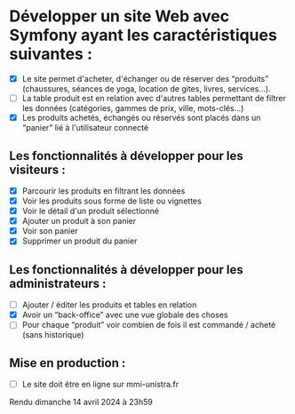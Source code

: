 # Développer un site Web avec Symfony ayant les caractéristiques suivantes :
- [x] Le site permet d'acheter, d'échanger ou de réserver des “produits” (chaussures, séances de yoga, location de gites, livres, services…).  
- [ ] La table produit est en relation avec d'autres tables permettant de filtrer les données (catégories, gammes de prix, ville, mots-clés…)
- [x] Les produits achetés, échangés ou réservés sont placés dans un “panier” lié à l'utilisateur connecté

## Les fonctionnalités à développer pour les visiteurs :

- [x] Parcourir les produits en filtrant les données
- [x] Voir les produits sous forme de liste ou vignettes
- [x] Voir le détail d'un produit sélectionné
- [x] Ajouter un produit à son panier
- [x] Voir son panier
- [x] Supprimer un produit du panier

## Les fonctionnalités à développer pour les administrateurs :

- [ ] Ajouter / éditer les produits et tables en relation
- [x] Avoir un “back-office” avec une vue globale des choses
- [ ] Pour chaque “produit” voir combien de fois il est commandé / acheté (sans historique)
  
## Mise en production :

- [ ] Le site doit être en ligne sur mmi-unistra.fr

Rendu dimanche 14 avril 2024 à 23h59